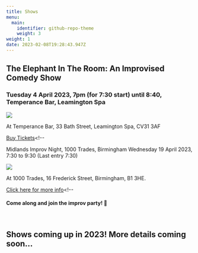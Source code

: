 ```yaml
---
title: Shows
menu:
  main:
    identifier: github-repo-theme
    weight: 3
weight: 1
date: 2023-02-08T19:28:43.947Z
---
```

## T﻿he Elephant In The Room: An Improvised Comedy Show

### Tuesday 4 April 2023, 7pm (for 7:30 start) until 8:40, Temperance Bar, Leamington Spa

![](/uploads/temperance-.png)

At Temperance Bar, 33 Bath Street, Leamington Spa,  CV31 3AF

[B﻿uy Tickets](https://www.eventbrite.co.uk/e/the-elephant-in-the-room-an-improvised-comedy-show-tickets-557163369637?aff=ebdssbdestsearch)<!--

Midlands Improv Night, 1000 Trades, Birmingham 
Wednesday 19 April 2023, 7:30 to 9:30 (Last entry 7:30) 

![](/uploads/rai-leigh-kate-ben.jpg)

At 1000 Trades, 16 Frederick Street, Birmingham, B1 3HE.

[Click here for more info](https://www.skiddle.com/whats-on/Birmingham/1000-Trades/Midlands-Improv-Night/36308285/)<!--

#### Come along and join the improv party! 🎉 <br><br><br>

## S﻿hows coming up in 2023! More details coming soon...

<!--

Saturday and Sunday, 27 - 28 May 2023, Brighton Fringe\
T﻿uesday 27 June 2023 at Temperance in Leamington Spa\
S﻿aturday and Sunday 5-6 August, Art in the Park in Leamington Spa